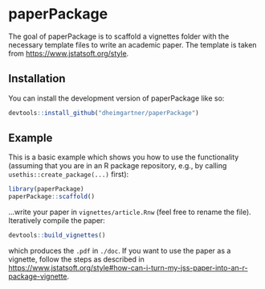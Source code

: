 
# paperPackage

The goal of paperPackage is to scaffold a vignettes folder with the necessary template files to write an academic paper. The template is taken from https://www.jstatsoft.org/style.

## Installation

You can install the development version of paperPackage like so:

``` r
devtools::install_github("dheimgartner/paperPackage")
```

## Example

This is a basic example which shows you how to use the functionality (assuming that you are in an R package repository, e.g., by calling `usethis::create_package(...)` first):

``` r
library(paperPackage)
paperPackage::scaffold()
```

...write your paper in `vignettes/article.Rnw` (feel free to rename the file). Iteratively compile the paper:

``` r
devtools::build_vignettes()
```

which produces the `.pdf` in `./doc`. If you want to use the paper as a vignette, follow the steps as described in https://www.jstatsoft.org/style#how-can-i-turn-my-jss-paper-into-an-r-package-vignette.
